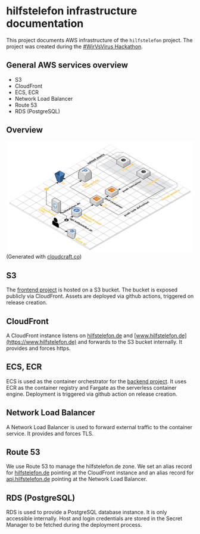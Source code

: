 # hilfstelefon infrastructure documentation
This project documents AWS infrastructure of the `hilfstelefon` project. The project was created during the [#WirVsVirus Hackathon](https://devpost.com/software/hilfstelefon).

## General AWS services overview
* S3
* CloudFront
* ECS, ECR
* Network Load Balancer
* Route 53
* RDS (PostgreSQL)

## Overview
![Infra overview image](img/overview.png)
(Generated with [cloudcraft.co](https://cloudcraft.co/))
## S3
The [frontend project](https://github.com/Hilfstelefon-WirVsVirus/hilfstelefon-frontend) is hosted on a S3 bucket. The bucket is exposed publicly via CloudFront. Assets are deployed via github actions, triggered on release creation.

## CloudFront
A CloudFront instance listens on [hilfstelefon.de](https://hilfstelefon.de) and [www.hilfstelefon.de](https://www.hilfstelefon.de) and forwards to the S3 bucket internally. It provides and forces https.

## ECS, ECR
ECS is used as the container orchestrator for the [backend project](https://github.com/Hilfstelefon-WirVsVirus/hilfstelefon-backend). It uses ECR as the container registry and Fargate as the serverless container engine. Deployment is triggered via github action on release creation.

## Network Load Balancer
A Network Load Balancer is used to forward external traffic to the container service. It provides and forces TLS.

## Route 53
We use Route 53 to manage the hilfstelefon.de zone. We set an alias record for [hilfstelefon.de](https://hilfstelefon.de) pointing at the CloudFront instance and an alias record for [api.hilfstelefon.de](https://api.hilfstelefon.de:8080) pointing at the Network Load Balancer.

## RDS (PostgreSQL)
RDS is used to provide a PostgreSQL database instance. It is only accessible internally. Host and login credentials are stored in the Secret Manager to be fetched during the deployment process.
